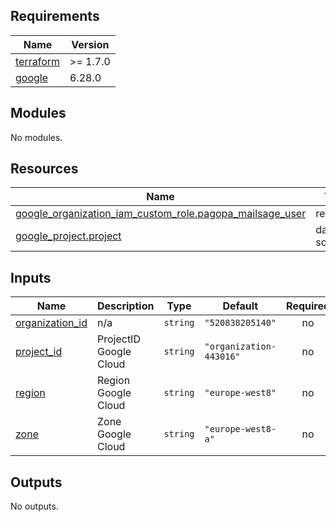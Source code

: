 <!-- BEGINNING OF PRE-COMMIT-TERRAFORM DOCS HOOK -->
## Requirements

| Name | Version |
|------|---------|
| <a name="requirement_terraform"></a> [terraform](#requirement\_terraform) | >= 1.7.0 |
| <a name="requirement_google"></a> [google](#requirement\_google) | 6.28.0 |

## Modules

No modules.

## Resources

| Name | Type |
|------|------|
| [google_organization_iam_custom_role.pagopa_mailsage_user](https://registry.terraform.io/providers/hashicorp/google/6.28.0/docs/resources/organization_iam_custom_role) | resource |
| [google_project.project](https://registry.terraform.io/providers/hashicorp/google/6.28.0/docs/data-sources/project) | data source |

## Inputs

| Name | Description | Type | Default | Required |
|------|-------------|------|---------|:--------:|
| <a name="input_organization_id"></a> [organization\_id](#input\_organization\_id) | n/a | `string` | `"520838205140"` | no |
| <a name="input_project_id"></a> [project\_id](#input\_project\_id) | ProjectID Google Cloud | `string` | `"organization-443016"` | no |
| <a name="input_region"></a> [region](#input\_region) | Region Google Cloud | `string` | `"europe-west8"` | no |
| <a name="input_zone"></a> [zone](#input\_zone) | Zone Google Cloud | `string` | `"europe-west8-a"` | no |

## Outputs

No outputs.
<!-- END OF PRE-COMMIT-TERRAFORM DOCS HOOK -->
